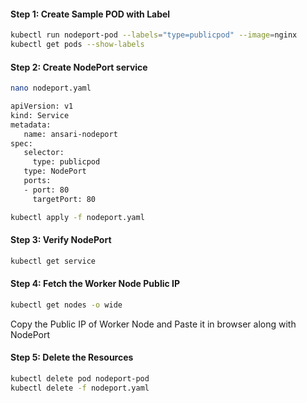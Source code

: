 
#### Step 1: Create Sample POD with Label
```sh
kubectl run nodeport-pod --labels="type=publicpod" --image=nginx
kubectl get pods --show-labels
```
#### Step 2: Create NodePort service
```sh
nano nodeport.yaml
```
```sh
apiVersion: v1
kind: Service
metadata:
   name: ansari-nodeport
spec:
   selector:
     type: publicpod
   type: NodePort
   ports:
   - port: 80
     targetPort: 80
```
```sh
kubectl apply -f nodeport.yaml
```
#### Step 3: Verify NodePort
```sh
kubectl get service
```
#### Step 4: Fetch the Worker Node Public IP
```sh
kubectl get nodes -o wide
```

Copy the Public IP of Worker Node and Paste it in browser along with NodePort

#### Step 5: Delete the Resources
```sh
kubectl delete pod nodeport-pod
kubectl delete -f nodeport.yaml
```
